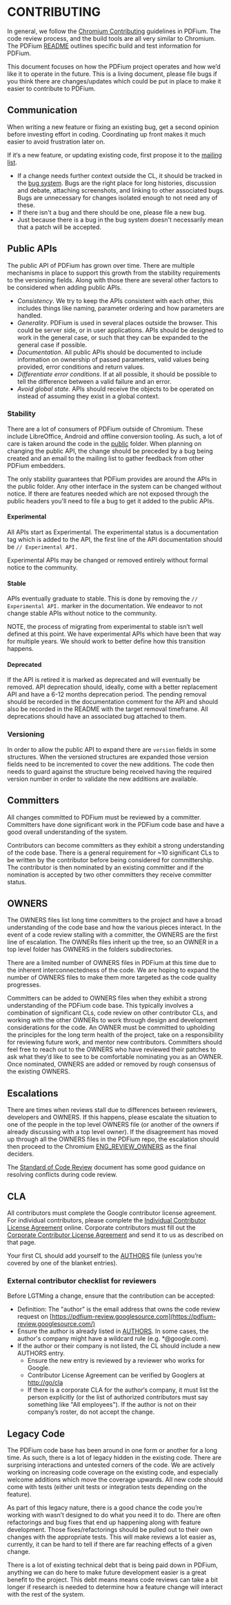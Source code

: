 # CONTRIBUTING
In general, we follow the
[Chromium Contributing](https://chromium.googlesource.com/chromium/src/+/master/docs/contributing.md)
guidelines in PDFium. The code review process, and the build tools are all very
similar to Chromium. The PDFium
[README](https://pdfium.googlesource.com/pdfium/+/refs/heads/master/README.md)
outlines specific build and test information for PDFium.

This document focuses on how the PDFium project operates and how we’d like it
to operate in the future. This is a living document, please file bugs if you
think there are changes/updates which could be put in place to make it easier
to contribute to PDFium.

## Communication
When writing a new feature or fixing an existing bug, get a second opinion
before investing effort in coding. Coordinating up front makes it much easier
to avoid frustration later on.

If it‘s a new feature, or updating existing code, first propose it to the
[mailing list](https://groups.google.com/forum/#!forum/pdfium).

 * If a change needs further context outside the CL, it should be tracked in
   the [bug system](https://bugs.chromium.org/p/pdfium). Bugs are the right
   place for long histories, discussion and debate, attaching screenshots, and
   linking to other associated bugs. Bugs are unnecessary for changes isolated
   enough to not need any of these.
 * If there isn't a bug and there should be one, please file a new bug.
 * Just because there is a bug in the bug system doesn't necessarily mean that
   a patch will be accepted.

## Public APIs
The public API of PDFium has grown over time. There are multiple mechanisms in
place to support this growth from the stability requirements to the versioning
fields. Along with those there are several other factors to be considered when
adding public APIs.

 * _Consistency_. We try to keep the APIs consistent with each other, this
   includes things like naming, parameter ordering and how parameters are
   handled.
 * _Generality_. PDFium is used in several places outside the browser. This
   could be server side, or in user applications. APIs should be designed to
   work in the general case, or such that they can be expanded to the general
   case if possible.
 * _Documentation_. All public APIs should be documented to include information
   on ownership of passed parameters, valid values being provided, error
   conditions and return values.
 * _Differentiate error conditions_. If at all possible, it should be possible
   to tell the difference between a valid failure and an error.
 * _Avoid global state_. APIs should receive the objects to be operated on
   instead of assuming they exist in a global context.

### Stability
There are a lot of consumers of PDFium outside of Chromium. These include
LibreOffice, Android and offline conversion tooling. As such, a lot of care is
taken around the code in the
[public](https://pdfium.googlesource.com/pdfium/+/refs/heads/master/public/)
folder. When planning on changing the public API, the change should be preceded
by a bug being created and an email to the mailing list to gather feedback from
other PDFium embedders.

The only stability guarantees that PDFium provides are around the APIs in the
public folder. Any other interface in the system can be changed without notice.
If there are features needed which are not exposed through the public headers
you'll need to file a bug to get it added to the public APIs.

#### Experimental
All APIs start as Experimental. The experimental status is a documentation tag
which is added to the API, the first line of the API documentation should be
`// Experimental API.`

Experimental APIs may be changed or removed entirely without formal notice to
the community.

#### Stable
APIs eventually graduate to stable. This is done by removing the
`// Experimental API.` marker in the documentation. We endeavor to not change
stable APIs without notice to the community.

NOTE, the process of migrating from experimental to stable isn’t well defined
at this point. We have experimental APIs which have been that way for multiple
years. We should work to better define how this transition happens.

#### Deprecated
If the API is retired it is marked as deprecated and will eventually be removed.
API deprecation should, ideally, come with a better replacement API and have a
6-12 months deprecation period.  The pending removal should be recorded in the
documentation comment for the API and should also be recorded in the README with
the target removal timeframe. All deprecations should have an associated bug
attached to them.

### Versioning
In order to allow the public API to expand there are `version` fields in some
structures. When the versioned structures are expanded those version fields
need to be incremented to cover the new additions. The code then needs to guard
against the structure being received having the required version number in
order to validate the new additions are available.

## Committers
All changes committed to PDFium must be reviewed by a committer. Committers
have done significant work in the PDFium code base and have a good overall
understanding of the system.

Contributors can become committers as they exhibit a strong understanding
of the code base. There is a general requirement for ~10 significant CLs to be
written by the contributor before being considered for committership. The
contributor is then nominated by an existing committer and if the nomination is
accepted by two other committers they receive committer status.

## OWNERS
The OWNERS files list long time committers to the project and have a broad
understanding of the code base and how the various pieces interact. In the
event of a code review stalling with a committer, the OWNERS are the first line
of escalation. The OWNERs files inherit up the tree, so an OWNER in a top level
folder has OWNERS in the folders subdirectories.

There are a limited number of OWNERS files in PDFium at this time due to the
inherent interconnectedness of the code. We are hoping to expand the number of
OWNERS files to make them more targeted as the code quality progresses.

Committers can be added to OWNERS files when they exhibit a strong
understanding of the PDFium code base. This typically involves a combination of
significant CLs, code review on other contributor CLs, and working with the
other OWNERs to work through design and development considerations for the code.
An OWNER must be committed to upholding the principles for the long term health
of the project, take on a responsibility for reviewing future work, and
mentor new contributors. Committers should feel free to reach out to the
OWNERS who have reviewed their patches to ask what they’d like to see to be
comfortable nominating you as an OWNER. Once nominated, OWNERS are added or
removed by rough consensus of the existing OWNERS.

## Escalations
There are times when reviews stall due to differences between reviewers,
developers and OWNERS. If this happens, please escalate the situation to one of
the people in the top level OWNERS file (or another of the owners if already
discussing with a top level owner). If the disagreement has moved up through
all the OWNERS files in the PDFium repo, the escalation should then proceed to
the Chromium
[ENG_REVIEW_OWNERS](https://chromium.googlesource.com/chromium/src/+/refs/heads/master/ENG_REVIEW_OWNERS)
as the final deciders.

The
[Standard of Code Review](https://google.github.io/eng-practices/review/reviewer/standard.html)
document has some good guidance on resolving conflicts during code review.

## CLA
All contributors must complete the Google contributor license agreement. For
individual contributors, please complete the
[Individual Contributor License Agreement](https://cla.developers.google.com/about/google-individual?csw=1)
online. Corporate contributors must fill out the
[Corporate Contributor License Agreement](https://cla.developers.google.com/about/google-corporate?csw=1)
and send it to us as described on that page.

Your first CL should add yourself to the
[AUTHORS](https://pdfium.googlesource.com/pdfium/+/refs/heads/master/AUTHORS)
file (unless you’re covered by one of the blanket entries).

### External contributor checklist for reviewers
Before LGTMing a change, ensure that the contribution can be accepted:
 * Definition: The "author" is the email address that owns the code review
   request on
   [https://pdfium-review.googlesource.com](https://pdfium-review.googlesource.com/)
 * Ensure the author is already listed in
   [AUTHORS](https://pdfium.googlesource.com/pdfium/+/refs/heads/master/AUTHORS).
   In some cases, the author's company might have a wildcard rule
   (e.g. \*@google.com).
 * If the author or their company is not listed, the CL should include a new
   AUTHORS entry.
   * Ensure the new entry is reviewed by a reviewer who works for Google.
   * Contributor License Agreement can be verified by Googlers at
     [http://go/cla](http://go/cla)
   * If there is a corporate CLA for the author‘s company, it must list the
     person explicitly (or the list of authorized contributors must say
     something like "All employees"). If the author is not on their company’s
     roster, do not accept the change.

## Legacy Code
The PDFium code base has been around in one form or another for a long time. As
such, there is a lot of legacy hidden in the existing code. There are surprising
interactions and untested corners of the code. We are actively working on
increasing code coverage on the existing code, and especially welcome additions
which move the coverage upwards. All new code should come with tests (either
unit tests or integration tests depending on the feature).

As part of this legacy nature, there is a good chance the code you’re working
with wasn’t designed to do what you need it to do. There are often refactorings
and bug fixes that end up happening along with feature development. Those
fixes/refactorings should be pulled out to their own changes with the
appropriate tests. This will make reviews a lot easier as, currently, it can be
hard to tell if there are far reaching effects of a given change.

There is a lot of existing technical debt that is being paid down in PDFium,
anything we can do here to make future development easier is a great benefit to
the project. This debt means means code reviews can take a bit longer if
research is needed to determine how a feature change will interact with the
rest of the system.
